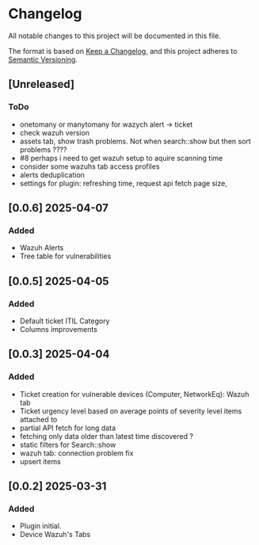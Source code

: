 # Changelog

All notable changes to this project will be documented in this file.

The format is based on [Keep a Changelog](https://keepachangelog.com/en/1.1.0/),
and this project adheres to [Semantic Versioning](https://semver.org/spec/v2.0.0.html).

## [Unreleased]

### ToDo
- onetomany or manytomany for wazych alert -> ticket
- check wazuh version
- assets tab, show trash problems. Not when search::show but then sort problems ????
- #8 perhaps i need to get wazuh setup to aquire scanning time
- consider some wazuhs tab access profiles
- alerts deduplication
- settings for plugin: refreshing time, request api fetch page size,

## [0.0.6] 2025-04-07
### Added
- Wazuh Alerts
- Tree table for vulnerabilities

## [0.0.5] 2025-04-05
### Added
- Default ticket ITIL Category
- Columns improvements

## [0.0.3] 2025-04-04

### Added
- Ticket creation for vulnerable devices (Computer, NetworkEq): Wazuh tab
- Ticket urgency level based on average points of severity level items attached to
- partial API fetch for long data
- fetching only data older than latest time discovered ?
- static filters for Search::show
- wazuh tab: connection problem fix
- upsert items


## [0.0.2] 2025-03-31

### Added

- Plugin initial.
- Device Wazuh's Tabs
